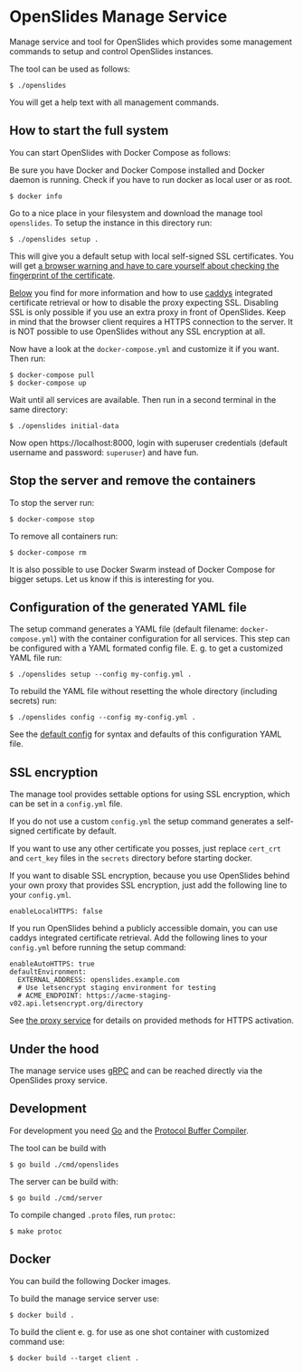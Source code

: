 # OpenSlides Manage Service

Manage service and tool for OpenSlides which provides some management commands
to setup and control OpenSlides instances.

The tool can be used as follows:

    $ ./openslides

You will get a help text with all management commands.


## How to start the full system

You can start OpenSlides with Docker Compose as follows:

Be sure you have Docker and Docker Compose installed and Docker daemon is
running. Check if you have to run docker as local user or as root.

    $ docker info

Go to a nice place in your filesystem and download the manage tool `openslides`.
To setup the instance in this directory run:

    $ ./openslides setup .

This will give you a default setup with local self-signed SSL certificates. You
will get [a browser warning and have to care yourself about checking the
fingerprint of the
certificate](https://en.wikipedia.org/wiki/Self-signed_certificate).

[Below](#SSL-encryption) you find for more information and how to use
[caddys](https://github.com/OpenSlides/OpenSlides/blob/master/proxy) integrated
certificate retrieval or how to disable the proxy expecting SSL. Disabling SSL
is only possible if you use an extra proxy in front of OpenSlides. Keep in mind
that the browser client requires a HTTPS connection to the server. It is NOT
possible to use OpenSlides without any SSL encryption at all.

Now have a look at the `docker-compose.yml` and customize it if you want. Then
run:

    $ docker-compose pull
    $ docker-compose up

Wait until all services are available. Then run in a second terminal in the same
directory:

    $ ./openslides initial-data

Now open https://localhost:8000, login with superuser credentials (default
username and password: `superuser`) and have fun.


## Stop the server and remove the containers

To stop the server run:

    $ docker-compose stop

To remove all containers run:

    $ docker-compose rm

It is also possible to use Docker Swarm instead of Docker Compose for bigger
setups. Let us know if this is interesting for you.


## Configuration of the generated YAML file

The setup command generates a YAML file (default filename: `docker-compose.yml`)
with the container configuration for all services. This step can be configured
with a YAML formated config file. E. g. to get a customized YAML file run:

    $ ./openslides setup --config my-config.yml .

To rebuild the YAML file without resetting the whole directory (including
secrets) run:

    $ ./openslides config --config my-config.yml .

See the [default config](pkg/setup/default-config.yml) for syntax and defaults
of this configuration YAML file.


## SSL encryption

The manage tool provides settable options for using SSL encryption, which can be
set in a `config.yml` file.

If you do not use a custom `config.yml` the setup command generates a
self-signed certificate by default.

If you want to use any other certificate you posses, just replace `cert_crt` and
`cert_key` files in the `secrets` directory before starting docker.

If you want to disable SSL encryption, because you use OpenSlides behind your own
proxy that provides SSL encryption, just  add the following line to your
`config.yml`.

    enableLocalHTTPS: false

If you run OpenSlides behind a publicly accessible domain, you can use caddys
integrated certificate retrieval. Add the following lines to your `config.yml`
before running the setup command:

    enableAutoHTTPS: true
    defaultEnvironment:
      EXTERNAL_ADDRESS: openslides.example.com
      # Use letsencrypt staging environment for testing
      # ACME_ENDPOINT: https://acme-staging-v02.api.letsencrypt.org/directory

See [the proxy service](https://github.com/OpenSlides/OpenSlides/blob/master/proxy) for
details on provided methods for HTTPS activation.


## Under the hood

The manage service uses [gRPC](https://grpc.io/) and can be reached directly via
the OpenSlides proxy service.


## Development

For development you need [Go](https://golang.org/) and the [Protocol Buffer
Compiler](https://grpc.io/docs/protoc-installation/).

The tool can be build with

    $ go build ./cmd/openslides

The server can be build with:

    $ go build ./cmd/server

To compile changed `.proto` files, run `protoc`:

    $ make protoc


## Docker

You can build the following Docker images.

To build the manage service server use:

    $ docker build .

To build the client e. g. for use as one shot container with customized command
use:

    $ docker build --target client .
